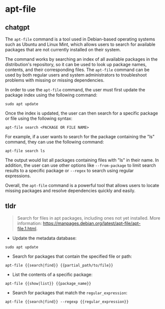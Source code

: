 # apt-file 
## chatgpt 
The `apt-file` command is a tool used in Debian-based operating systems such as Ubuntu and Linux Mint, which allows users to search for available packages that are not currently installed on their system. 

The command works by searching an index of all available packages in the distribution's repository, so it can be used to look up package names, contents, and their corresponding files. The `apt-file` command can be used by both regular users and system administrators to troubleshoot problems with missing or missing dependencies.

In order to use the `apt-file` command, the user must first update the package index using the following command: 

```
sudo apt update
```

Once the index is updated, the user can then search for a specific package or file using the following syntax: 

```
apt-file search <PACKAGE OR FILE NAME>
```

For example, if a user wants to search for the package containing the "ls" command, they can use the following command: 

```
apt-file search ls
```

The output would list all packages containing files with "ls" in their name. In addition, the user can use other options like `--from-package` to limit search results to a specific package or `--regex` to search using regular expressions.

Overall, the `apt-file` command is a powerful tool that allows users to locate missing packages and resolve dependencies quickly and easily. 

## tldr 
 
> Search for files in apt packages, including ones not yet installed.
> More information: <https://manpages.debian.org/latest/apt-file/apt-file.1.html>.

- Update the metadata database:

`sudo apt update`

- Search for packages that contain the specified file or path:

`apt-file {{search|find}} {{partial_path/to/file}}`

- List the contents of a specific package:

`apt-file {{show|list}} {{package_name}}`

- Search for packages that match the `regular_expression`:

`apt-file {{search|find}} --regexp {{regular_expression}}`
